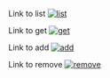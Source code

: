 Link to list
<a href="https://ibb.co/HD0gH8y"><img src="https://i.ibb.co/HD0gH8y/list.jpg" alt="list" border="0" /></a>

Link to get
<a href="https://ibb.co/kKyvVkR"><img src="https://i.ibb.co/dBcxs1d/get.jpg" alt="get" border="0" /></a>

Link to add
<a href="https://ibb.co/hY5fp82"><img src="https://i.ibb.co/hY5fp82/add.jpg" alt="add" border="0" /></a>

Link to remove
<a href="https://ibb.co/X2NVHCV"><img src="https://i.ibb.co/X2NVHCV/remove.jpg" alt="remove" border="0" /></a>
